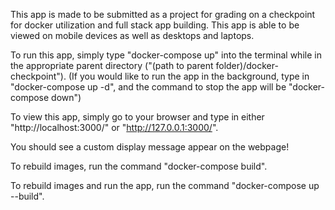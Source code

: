 This app is made to be submitted as a project for grading on a checkpoint for docker utilization and full stack app building.
This app is able to be viewed on mobile devices as well as desktops and laptops.

To run this app, simply type "docker-compose up" into the terminal while in the appropriate parent directory ("(path to parent folder)/docker-checkpoint"). 
(If you would like to run the app in the background, type in "docker-compose up -d", and the command to stop the app will be "docker-compose down")

To view this app, simply go to your browser and type in either "http://localhost:3000/"
or "http://127.0.0.1:3000/".

You should see a custom display message appear on the webpage!


To rebuild images, run the command "docker-compose build".

To rebuild images and run the app, run the command "docker-compose up --build".